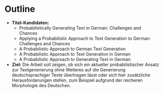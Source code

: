 # Outline

* **Titel-Kandidaten:**
	* Probabilistically Generating Text in German: Challenges and Chances
	* Applying a Probabilistic Approach to Text Generation to German: Challenges and Chances
	* A Probabilistic Approach to German Text Generation
	* A Probabilistic Approach to Text Generation in German
	* A Probabilistic Approach to Generating Text in German
* **Ziel:** Die Arbeit soll zeigen, ob sich ein aktueller probabilistischer Ansatz zur Textgenerierung ohne Weiteres auf die Generierung deutschsprachiger Texte übertragen lässt oder sich hier zusätzliche Herausforderungen stellen, zum Beispiel aufgrund der reicheren Morphologie des Deutschen.